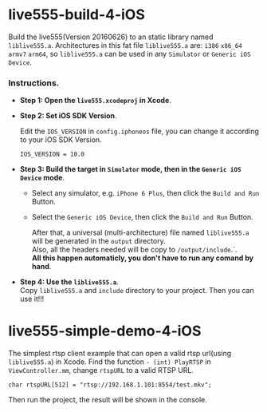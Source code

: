 # live555-build-4-iOS	
  Build the live555(Version 20160626) to an static library named `liblive555.a`.  Architectures in this fat file `liblive555.a` are: `i386` `x86_64` `armv7` `arm64`, so `liblive555.a` can be used in any `Simulator` or `Generic iOS Device`.
### Instructions.  
  
  - **Step 1: Open the `live555.xcodeproj` in Xcode**.

  - **Step 2: Set iOS SDK Version**.  
    
    Edit the `IOS_VERSION` in `config.iphoneos` file, you can change it according to your iOS SDK Version.  
    ```
    IOS_VERSION = 10.0
    ```

  - **Step 3: Build the target in `Simulator` mode, then in the `Generic iOS Device` mode**.  
    - Select any simulator, e.g. `iPhone 6 Plus`, then click the `Build and Run` Button.
    - Select the `Generic iOS Device`, then click the `Build and Run` Button.
    
      After that, a universal (multi-architecture) file named `liblive555.a` will be generated in the `output` directory.  
      Also, all the headers needed will be copy to `/output/include`.`.     
      **All this happen automaticly, you don't have to run any comand by hand**.    
  
  - **Step 4: Use the `liblive555.a`**.  
    Copy `liblive555.a` and `include` directory to your project.
    Then you can use it!!!

# live555-simple-demo-4-iOS

  The simplest rtsp client example that can open a valid rtsp url(using `liblive555.a`) in Xcode.
  Find the function `- (int) PlayRTSP` in `ViewController.mm`, change `rtspURL` to a valid RTSP URL.  
  ```
  char rtspURL[512] = "rtsp://192.168.1.101:8554/test.mkv";
  ```
  Then run the project, the result will be shown in the console.
  


